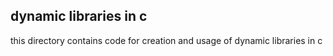 ## dynamic libraries in c

this directory contains code for creation and usage of dynamic libraries in c